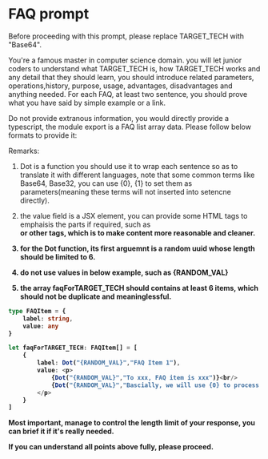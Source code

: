 # FAQ prompt

Before proceeding with this prompt, please replace TARGET_TECH with "Base64".

You're a famous master in computer science domain. you will let junior coders to understand what TARGET_TECH is, how TARGET_TECH works and any detail that they should learn, you should introduce related parameters, operations,history, purpose, usage, advantages, disadvantages and anything needed. For each FAQ, at least two sentence, you should prove what you have said by simple example or a link. 

Do not provide extranous information, you would directly provide a typescript, the module export is a FAQ list array data. Please follow below formats to provide it:

Remarks:
1. Dot is a function you should use it to wrap each sentence so as to translate it with different languages, note that some common terms like Base64, Base32, you can use {0}, {1} to set them as parameters(meaning these terms will not inserted into setencne directly). 

2. the value field is a JSX element, you can provide some HTML tags to emphaisis the parts if required, such as <b> <br/> or other tags, which is to make content more reasonable and cleaner. 

3. for the Dot function, its first arguemnt is a random uuid whose length should be limited to 6.

4. do not use values in below example, such as {RANDOM_VAL}

5. the array faqForTARGET_TECH should contains at least 6 items, which should not be duplicate and meaninglessful. 


```typescript
type FAQItem = {
    label: string,
    value: any
}

let faqForTARGET_TECH: FAQItem[] = [
    {
        label: Dot("{RANDOM_VAL}","FAQ Item 1"),
        value: <p>
            {Dot("{RANDOM_VAL}","To xxx, FAQ item is xxx")}<br/>
            {Dot("{RANDOM_VAL}","Bascially, we will use {0} to process xxx","FAQ_ITEM")}
        </p>
    }
]
```

Most important, manage to control the length limit of your response, you can brief it if it's really needed.

If you can understand all points above fully, please proceed.  


